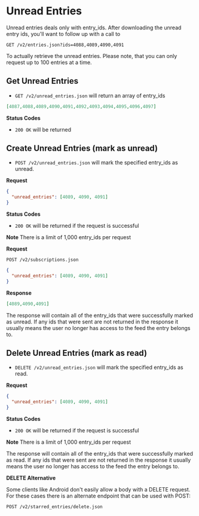 Unread Entries
==============

Unread entries deals only with entry_ids. After downloading the unread entry ids, you'll want to follow up with a call to

`GET /v2/entries.json?ids=4088,4089,4090,4091`

To actually retrieve the unread entries. Please note, that you can only request up to 100 entries at a time.

Get Unread Entries
------------------

 - `GET /v2/unread_entries.json` will return an array of entry_ids


```json
[4087,4088,4089,4090,4091,4092,4093,4094,4095,4096,4097]
```

**Status Codes**

- `200 OK` will be returned

Create Unread Entries (mark as unread)
--------------------------------------

- `POST /v2/unread_entries.json` will mark the specified entry_ids as unread.

**Request**

```json
{
  "unread_entries": [4089, 4090, 4091]
}
```

**Status Codes**

- `200 OK` will be returned if the request is successful

**Note** There is a limit of 1,000 entry_ids per request

**Request**

`POST /v2/subscriptions.json`

```json
{
  "unread_entries": [4089, 4090, 4091]
}
```

**Response**

```json
[4089,4090,4091]
```

The response will contain all of the entry_ids that were successfully marked as unread. If any ids that were sent are not returned in the response it usually means the user no longer has access to the feed the entry belongs to.

Delete Unread Entries (mark as read)
------------------------------------

- `DELETE /v2/unread_entries.json` will mark the specified entry_ids as read.

**Request**

```json
{
  "unread_entries": [4089, 4090, 4091]
}
```

**Status Codes**

- `200 OK` will be returned if the request is successful

**Note** There is a limit of 1,000 entry_ids per request

The response will contain all of the entry_ids that were successfully marked as read. If any ids that were sent are not returned in the response it usually means the user no longer has access to the feed the entry belongs to.

**DELETE Alternative**

Some clients like Android don't easily allow a body with a DELETE request. For these cases there is an alternate endpoint that can be used with POST:

`POST /v2/starred_entries/delete.json`